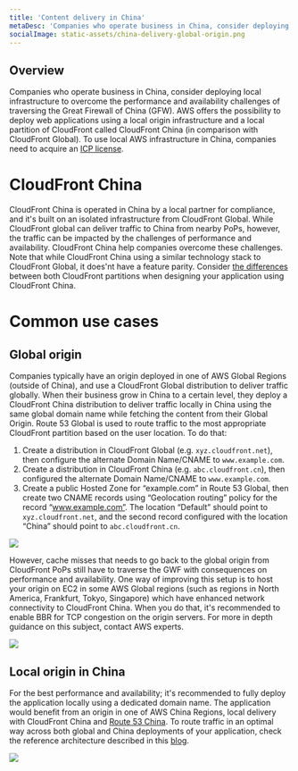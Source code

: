 ```yaml
---
title: 'Content delivery in China'
metaDesc: 'Companies who operate business in China, consider deploying local infrastructure to overcome the performance and availability challenges of traversing the Great Firewall of China.'
socialImage: static-assets/china-delivery-global-origin.png
---
```

## Overview
Companies who operate business in China, consider deploying local infrastructure to overcome the performance and availability challenges of traversing the Great Firewall of China (GFW). AWS offers the possibility to deploy web applications using a local origin infrastructure and a local partition of CloudFront called CloudFront China (in comparison with CloudFront Global). To use local AWS infrastructure in China, companies need to acquire an [ICP license](https://www.amazonaws.cn/en/about-aws/china/faqs/?nc1=h_ls#new%20step).

# CloudFront China
CloudFront China is operated in China by a local partner for compliance, and it's built on an isolated infrastructure from CloudFront Global. While CloudFront global can deliver traffic to China from nearby PoPs, however, the traffic can be impacted by the challenges of performance and availability. CloudFront China help companies overcome these challenges. Note that while CloudFront China using a similar technology stack to CloudFront Global, it does'nt have a feature parity. Consider [the differences](https://docs.amazonaws.cn/en_us/aws/latest/userguide/cloudfront.html#feature-diff) between both CloudFront partitions when designing your application using CloudFront China.

# Common use cases

## Global origin
Companies typically have an origin deployed in one of AWS Global Regions (outside of China), and use a CloudFront Global distribution to deliver traffic globally. When their business grow in China to a certain level, they deploy a CloudFront China distribution to deliver traffic locally in China using the same global domain name while fetching the content from their Global Origin. Route 53 Global is used to route traffic to the most appropriate CloudFront partition based on the user location. To do that:
1. Create a distribution in CloudFront Global (e.g. `xyz.cloudfront.net`), then configure the alternate Domain Name/CNAME to `www.example.com`.
2. Create a distribution in CloudFront China (e.g. `abc.cloudfront.cn`), then configured the alternate Domain Name/CNAME to `www.example.com`.
3. Create a public Hosted Zone for “example.com” in Route 53 Global, then create two CNAME records using “Geolocation routing” policy for the record “www.example.com”. The location “Default” should point to `xyz.cloudfront.net`, and the second record configured with the location “China” should point to `abc.cloudfront.cn`. 

![](/static-assets/china-delivery-global-origin.png)

However, cache misses that needs to go back to the global origin from CloudFront PoPs still have to traverse the GWF with consequences on performance and availability. One way of improving this setup is to host your origin on EC2 in some AWS Global regions (such as regions in North America, Frankfurt, Tokyo, Singapore) which have enhanced network connectivity to CloudFront China. When you do that, it's recommended to enable BBR for TCP congestion on the origin servers. For more in depth guidance on this subject, contact AWS experts. 

![](/static-assets/china-delivery-global-origin-proxy.png)

## Local origin in China
For the best performance and availability; it's recommended to fully deploy the application locally using a dedicated domain name. The application would benefit from an origin in one of AWS China Regions, local delivery with CloudFront China and [Route 53 China](https://aws.amazon.com/about-aws/whats-new/2020/05/amazon-route-53-is-now-available-in-AWS-china-region/). To route traffic in an optimal way across both global and China deployments of your application, check the reference architecture described in this [blog](https://aws.amazon.com/blogs/networking-and-content-delivery/optimizing-performance-for-users-in-china-with-amazon-route-53-and-amazon-cloudfront/).

![](/static-assets/china-delivery-local.png)
